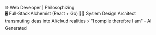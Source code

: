 🌐 Web Developer | Philosophizing  
🖥️ Full-Stack Alchemist (React + Go)
🧙‍♂️ System Design Architect transmuting ideas into AI/cloud realities
⚡ "I compile therefore I am" - AI Generated
